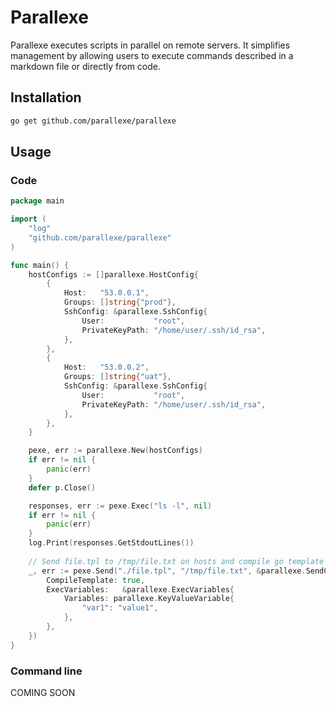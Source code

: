 # Parallexe


Parallexe executes scripts in parallel on remote servers. It simplifies management by allowing users to execute commands described in a markdown file or directly from code.

## Installation

```bash
go get github.com/parallexe/parallexe
```

## Usage

### Code

```go
package main

import (
	"log"
	"github.com/parallexe/parallexe"
)

func main() {
    hostConfigs := []parallexe.HostConfig{
		{
			Host:   "53.0.0.1",
			Groups: []string{"prod"},
			SshConfig: &parallexe.SshConfig{
				User:           "root",
				PrivateKeyPath: "/home/user/.ssh/id_rsa",
			},
		},
		{
			Host:   "53.0.0.2",
			Groups: []string{"uat"},
			SshConfig: &parallexe.SshConfig{
				User:           "root",
				PrivateKeyPath: "/home/user/.ssh/id_rsa",
			},
		},
	}

	pexe, err := parallexe.New(hostConfigs)
	if err != nil {
		panic(err)
	}
	defer p.Close()

	responses, err := pexe.Exec("ls -l", nil)
	if err != nil {
		panic(err)
	}
	log.Print(responses.GetStdoutLines())
	
	// Send file.tpl to /tmp/file.txt on hosts and compile go template
	_, err := pexe.Send("./file.tpl", "/tmp/file.txt", &parallexe.SendConfig{
		CompileTemplate: true,
		ExecVariables:   &parallexe.ExecVariables{
			Variables: parallexe.KeyValueVariable{
				"var1": "value1",
			},
		},
	})
}
```

### Command line

COMING SOON